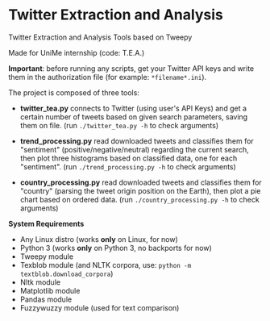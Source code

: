 # Twitter Extraction and Analysis
Twitter Extraction and Analysis Tools based on Tweepy

Made for UniMe internship (code: T.E.A.)

<b>Important</b>: before running any scripts, get your Twitter API keys and write them in the authorization file (for example: `*filename*.ini`).

The project is composed of three tools:

- <b>twitter_tea.py</b> connects to Twitter (using user's API Keys) and get a certain number of tweets based on given search parameters, saving them on file. (run `./twitter_tea.py -h` to check arguments)

- <b>trend_processing.py</b> read downloaded tweets and classifies them for "sentiment" (positive/negative/neutral) regarding the current search, then plot three histograms based on classified data, one for each "sentiment". (run `./trend_processing.py -h` to check arguments)

- <b>country_processing.py</b> read downloaded tweets and classifies them for "country" (parsing the tweet origin position on the Earth), then plot a pie chart based on ordered data. (run `./country_processing.py -h` to check arguments)

**System Requirements**
- Any Linux distro (works **only** on Linux, for now)
- Python 3 (works **only** on Python 3, no backports for now)
- Tweepy module
- Texblob module (and NLTK corpora, use: `python -m textblob.download_corpora`)
- Nltk module
- Matplotlib module
- Pandas module
- Fuzzywuzzy module (used for text comparison)
